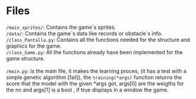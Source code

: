 <h1>Files</h1>

<p1> ```/main_sprites/```: Contains the game´s sprites.</p1><br>
<p1>```/data/```: Contains the game´s data like records or obstacle´s info.</p1><br>
<p1>```/class_Pantalla.py```: Contains all the functions needed for the structure and graphics for the game.</p1><br>
<p1>```/class_Game.py```: All the functions already have been implemented for the game structure.</p1><br><br>
<p1>```/main.py```: Is the main file, it makes the learning proces, (it has a test with a simple genetic algorithm [fail]), the ```training(*args)``` function returns the score that the model with the given *args got, args[0] are the weigths for the nn and args[1] is a bool , if true displays in a window the game.</p1><br>
